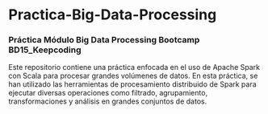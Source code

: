 # Practica-Big-Data-Processing
### Práctica Módulo Big Data Processing Bootcamp BD15_Keepcoding

Este repositorio contiene una práctica enfocada en el uso de Apache Spark con Scala para procesar grandes volúmenes de datos. En esta práctica, se han utilizado las herramientas de procesamiento distribuido de Spark para ejecutar diversas operaciones como filtrado, agrupamiento, transformaciones y análisis en grandes conjuntos de datos.
